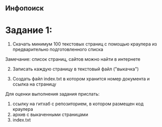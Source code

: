 ## Инфопоиск

# Задание 1:

1. Скачать минимум 100 текстовых страниц с помощью краулера из  предварительно  подготовленного списка 

Замечание: список страниц, сайтов можно найти в интернете

2. Записать каждую страницу в  текстовый файл ("выкачка")

3. Создать файл index.txt в котором хранится номер документа и ссылка на страницу

Для оценки выполнения  задания прислать: 

1. ссылку на гитхаб с репозиторием, в котором размещен код краулера
2. архив с выкаченными страницами  
3. index.txt
